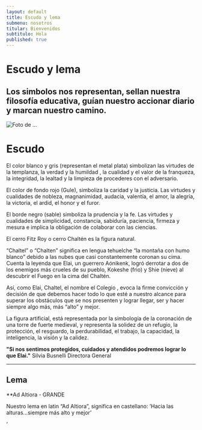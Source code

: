 ```yaml
---
layout: default
title: Escudo y lema
submenu: nosotros
titular: Bienvenidos
subtitulo: Hola
published: true
---
```


# Escudo y lema
 
## Los simbolos nos representan, sellan nuestra filosofía educativa, guían nuestro accionar diario y marcan nuestro camino.
  
![Foto de ...](http://placeimg.com/720/300/people)

# Escudo
El color blanco y gris (representan el metal plata) simbolizan las virtudes de la templanza, la verdad y la humildad , la cualidad y el valor de la franqueza, la integridad, la lealtad y la limpieza de procederes con el adversario. 

El color de fondo rojo (Gule), simboliza la caridad y la justicia. Las virtudes y cualidades de nobleza, magnanimidad, audacia, valentía, el amor, la alegría, la victoria, el ardid, el honor y el furor.

El borde negro (sable) simboliza  la prudencia y la fe.  Las virtudes y cualidades de simplicidad, constancia, sabiduría, paciencia, firmeza y mesura e implica la obligación de colaborar con las ciencias.

El cerro Fitz Roy o cerro Chaltén es la figura natural.  

“Chaltel” o “Chalten” significa en lengua  tehuelche  “la montaña con humo blanco” debido a las nubes que casi constantemente coronan su cima. Cuenta la leyenda que  Elai, un guerrero  Aónikenk,  logró derrotar a dos de los  enemigos  más crueles de su pueblo, Kokeshe (frio) y Shie (nieve) al descubrir el Fuego en la cima del Chaltén.

Así, como Elai,  Chaltel, el nombre el Colegio , evoca la firme convicción y decisión de que debemos hacer todo lo que esté a nuestro alcance para superar los obstáculos que se nos presenten y lograr llegar, ser y hacer siempre algo más, más “alto” y mejor. 

La figura artificial, está representada por la simbología de la coronación de una torre de  fuerte medieval, y representa la solidez de un refugio, la protección, el resguardo, la perdurabilidad, el trabajo, la capacidad, la inteligencia, la visión y la calidez. 

**"Si nos sentimos protegidos, cuidados y atendidos podremos lograr lo que Elai."** Silvia Busnelli
Directora General

---
## Lema

**Ad Altiora - GRANDE

Nuestro lema en latin “Ad Altiora”,  significa en castellano: ’Hacia las alturas…siempre más alto y mejor’


’